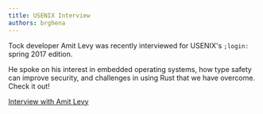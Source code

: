 ```yaml
---
title: USENIX Interview
authors: brghena
---
```


Tock developer Amit Levy was recently interviewed for USENIX's `;login:`
spring 2017 edition.

He spoke on his interest in embedded operating systems,
how type safety can improve security, and challenges in using Rust that we have
overcome. Check it out!

[Interview with Amit Levy](https://www.usenix.org/system/files/login/articles/login_spring17_06_interview_levy.pdf)

